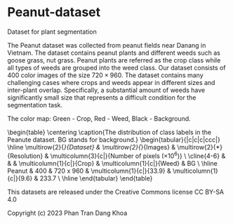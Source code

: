 # Peanut-dataset
Dataset for plant segmentation

The Peanut dataset was collected from peanut fields near Danang in Vietnam. The dataset contains peanut plants and different weeds such as goose grass, nut grass. Peanut plants are referred as the crop class while all types of weeds are grouped into the weed class. Our dataset consists of 400 color images of the size $720 \times 960$. The dataset contains many challenging cases where crops and weeds appear in different sizes and inter-plant overlap. Specifically, a substantial amount of weeds have significantly small size that represents a difficult condition for the segmentation task.

The color map: Green - Crop, Red - Weed, Black - Background.

\begin{table}
\centering
\caption{The distribution of class labels in the Peanute dataset. BG stands for background.}
\begin{tabular}{|c|c|c|ccc|}
\hline
\multirow{2}{*}{Dataset} & \multirow{2}{*}{Images} & \multirow{2}{*}{Resolution} & \multicolumn{3}{c|}{Number of pixels ($\times 10^6$)}                                           \\ \cline{4-6} 
                         &     &                             & \multicolumn{1}{c|}{Crop}       & \multicolumn{1}{c|}{Weed}       & BG  \\ \hline
Peanut                   & 400       & 720 x 960                   & \multicolumn{1}{c|}{33.9} & \multicolumn{1}{c|}{9.6}  & 233.7 \\ \hline
\end{tabular}
\end{table}

This datasets are released under the Creative Commons license CC BY-SA 4.0

Copyright (c) 2023 Phan Tran Dang Khoa



